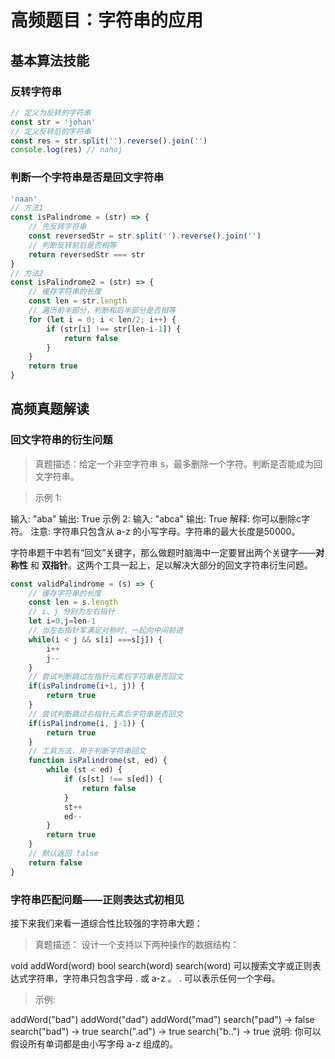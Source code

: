 # 高频题目：字符串的应用



## 基本算法技能

### 反转字符串

```javascript
// 定义为反转的字符串
const str = 'johan'
// 定义反转后的字符串
const res = str.split('').reverse().join('')
console.log(res) // nahoj
```



### 判断一个字符串是否是回文字符串

```javascript
'naan'
// 方法1
const isPalindrome = (str) => {
    // 先反转字符串
    const reversedStr = str.split('').reverse().join('')
    // 判断反转前后是否相等
    return reversedStr === str
}
// 方法2
const isPalindrome2 = (str) => {
    // 缓存字符串的长度
    const len = str.length
    // 遍历前半部分，判断和后半部分是否相等
    for (let i = 0; i < len/2; i++) {
        if (str[i] !== str[len-i-1]) {
            return false
        }
    }
    return true
}
```



## 高频真题解读

### 回文字符串的衍生问题

> 真题描述：给定一个非空字符串 s，最多删除一个字符。判断是否能成为回文字符串。

> 示例 1:

输入: "aba"
输出: True
示例 2:
输入: "abca"
输出: True
解释: 你可以删除c字符。
注意: 字符串只包含从 a-z 的小写字母。字符串的最大长度是50000。



 字符串题干中若有“回文”关键字，那么做题时脑海中一定要冒出两个关键字——**对称性** 和 **双指针**。这两个工具一起上，足以解决大部分的回文字符串衍生问题。 

```javascript
const validPalindrome = (s) => {
    // 缓存字符串的长度
    const len = s.length
    // i、j 分别为左右指针
    let i=0,j=len-1
    // 当左右指针军满足对称时，一起向中间前进
    while(i < j && s[i] ===s[j]) {
        i++
        j--
    }
    // 尝试判断跳过左指针元素后字符串是否回文
    if(isPalindrome(i+1, j)) {
        return true
    }
    // 尝试判断跳过右指针元素后字符串是否回文
    if(isPalindrome(i, j-1)) {
        return true
    }
    // 工具方法，用于判断字符串回文
    function isPalindrome(st, ed) {
        while (st < ed) {
            if (s[st] !== s[ed]) {
                return false
            }
            st++
            ed--
        }
        return true
    }
    // 默认返回 false
    return false
}
```

### 字符串匹配问题——正则表达式初相见

接下来我们来看一道综合性比较强的字符串大题：

> 真题描述： 设计一个支持以下两种操作的数据结构：

void addWord(word)
bool search(word)
search(word) 可以搜索文字或正则表达式字符串，字符串只包含字母 . 或 a-z 。
. 可以表示任何一个字母。

> 示例:

addWord("bad")
addWord("dad")
addWord("mad")
search("pad") -> false
search("bad") -> true
search(".ad") -> true
search("b..") -> true
说明:
你可以假设所有单词都是由小写字母 a-z 组成的。




















